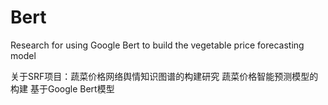 # Bert
Research for using Google Bert to build the vegetable price forecasting model

关于SRF项目：蔬菜价格网络舆情知识图谱的构建研究
蔬菜价格智能预测模型的构建
基于Google Bert模型
